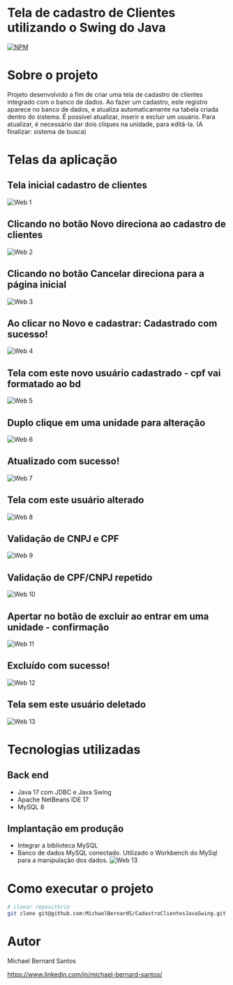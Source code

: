 # Tela de cadastro de Clientes utilizando o Swing do Java
[![NPM](https://img.shields.io/badge/license-MIT-green)](https://github.com/MichaelBernardS/workshop-spring3-jpa/blob/main/LICENSE)

# Sobre o projeto

Projeto desenvolvido a fim de criar uma tela de cadastro de clientes integrado com o banco de dados. Ao fazer um cadastro, este registro aparece no banco de dados, e atualiza automaticamente na tabela criada dentro do sistema. É possível atualizar, inserir e excluir um usuário. Para atualizar, é necessário dar dois cliques na unidade, para editá-la. (A finalizar: sistema de busca)

# Telas da aplicação

## Tela inicial cadastro de clientes
![Web 1](https://github.com/MichaelBernardS/Assets/blob/main/Tela%20inicial%20cadastro%20de%20clientes.png)

## Clicando no botão Novo direciona ao cadastro de clientes
![Web 2](https://github.com/MichaelBernardS/Assets/blob/main/Clicando%20no%20bot%C3%A3o%20Novo%20direciona%20ao%20cadastro%20de%20clientes.png)

## Clicando no botão Cancelar direciona para a página inicial
![Web 3](https://github.com/MichaelBernardS/Assets/blob/main/Clicando%20no%20bot%C3%A3o%20Cancelar%20direciona%20para%20a%20p%C3%A1gina%20inicial.png)

## Ao clicar no Novo e cadastrar: Cadastrado com sucesso!
![Web 4](https://github.com/MichaelBernardS/Assets/blob/main/Ao%20clicar%20no%20Novo%20e%20cadastrar%20Cadastrado%20com%20sucesso!.png)

## Tela com este novo usuário cadastrado - cpf vai formatado ao bd
![Web 5](https://github.com/MichaelBernardS/Assets/blob/main/Tela%20com%20este%20novo%20usu%C3%A1rio%20cadastrado%20-%20cpf%20vai%20formatado%20ao%20bd.png)

## Duplo clique em uma unidade para alteração
![Web 6](https://github.com/MichaelBernardS/Assets/blob/main/Duplo%20clique%20em%20uma%20unidade%20para%20altera%C3%A7%C3%A3o.png)

## Atualizado com sucesso!
![Web 7](https://github.com/MichaelBernardS/Assets/blob/main/Atualizado%20com%20sucesso!.png)

## Tela com este usuário alterado
![Web 8](https://github.com/MichaelBernardS/Assets/blob/main/Tela%20com%20este%20usu%C3%A1rio%20alterado.png)

## Validação de CNPJ e CPF
![Web 9](https://github.com/MichaelBernardS/Assets/blob/main/Valida%C3%A7%C3%A3o%20de%20CNPJ%20e%20CPF.png)

## Validação de CPF/CNPJ repetido
![Web 10](https://github.com/MichaelBernardS/Assets/blob/main/Valida%C3%A7%C3%A3o%20de%20CPF%20e%20CNPJ%20repetido.png)

## Apertar no botão de excluir ao entrar em uma unidade - confirmação
![Web 11](https://github.com/MichaelBernardS/Assets/blob/main/Apertar%20no%20bot%C3%A3o%20de%20excluir%20ao%20entrar%20em%20uma%20unidade%20-%20confirma%C3%A7%C3%A3o.png)

## Excluído com sucesso!
![Web 12](https://github.com/MichaelBernardS/Assets/blob/main/Exclu%C3%ADdo%20com%20sucesso!.png)

## Tela sem este usuário deletado
![Web 13](https://github.com/MichaelBernardS/Assets/blob/main/Tela%20sem%20este%20usu%C3%A1rio%20deletado.png)


# Tecnologias utilizadas
## Back end
- Java 17 com JDBC e Java Swing
- Apache NetBeans IDE 17
- MySQL 8

## Implantação em produção
- Integrar a biblioteca MySQL
- Banco de dados MySQL conectado. Utilizado o Workbench do MySql para a manipulação dos dados.
![Web 13](https://github.com/MichaelBernardS/Assets/blob/main/Banco%20de%20Dados%20MySQL.png)


# Como executar o projeto

```bash
# clonar repositório
git clone git@github.com:MichaelBernardS/CadastroClientesJavaSwing.git
```

# Autor

Michael Bernard Santos

https://www.linkedin.com/in/michael-bernard-santos/
